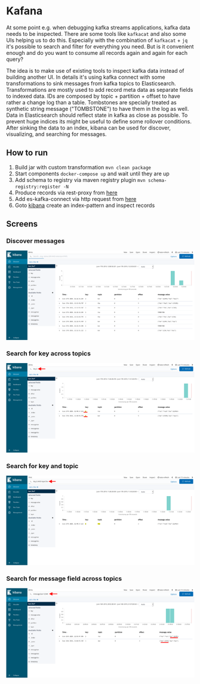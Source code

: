 # Kafana

At some point e.g. when debugging kafka streams applications, kafka data needs to be inspected.
There are some tools like `kafkacat` and also some UIs helping us to do this.
Especially with the combination of `kafkacat` + `jq` it's possible to search and filter for everything you need.
But is it convenient enough and do you want to consume all records again and again for each query?

The idea is to make use of existing tools to inspect kafka data instead of building another UI.
In details it's using kafka connect with some transformations to sink messages from kafka topics to Elasticsearch.
Transformations are mostly used to add record meta data as separate fields to indexed data.
IDs are composed by topic + partition + offset to have rather a change log than a table.
Tombstones are specially treated as synthetic string message ("TOMBSTONE") to have them in the log as well.
Data in Elasticsearch should reflect state in kafka as close as possible.
To prevent huge indices its might be useful to define some rollover conditions.
After sinking the data to an index, kibana can be used for discover, visualizing, and searching for messages.

## How to run

1. Build jar with custom transformation `mvn clean package`
2. Start components `docker-compose up` and wait until they are up
3. Add schema to registry via maven registry plugin `mvn schema-registry:register -N`
4. Produce records via rest-proxy from [here](./kafana.http)
5. Add es-kafka-connect via http request from [here](./kafana.http#L63)
6. Goto [kibana](http://localhost:5601) create an index-pattern and inspect records

## Screens

### Discover messages

![discover](/attachments/discover.png)

### Search for key across topics

![search-for-key](/attachments/search_for_key.png)

### Search for key and topic

![search-for-key-and-topic](/attachments/search_for_key_and_topic.png)

### Search for message field across topics

![search-for-field-across-topics](/attachments/search_for_message_field.png)

